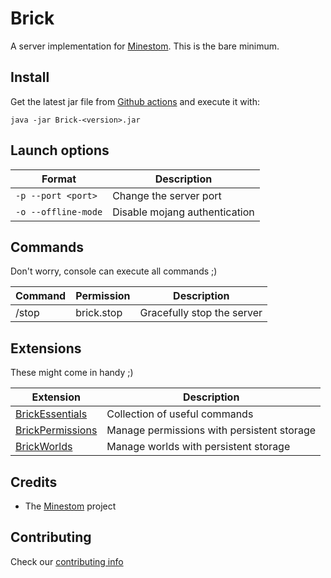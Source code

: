 # Brick

A server implementation for [Minestom](https://github.com/Minestom/Minestom). This is the bare minimum.

## Install

Get the latest jar file from [Github actions](https://github.com/MinestomBrick/BrickWorlds/actions) 
and execute it with:

```
java -jar Brick-<version>.jar
```

## Launch options

| Format                  | Description                   |
|-------------------------|-------------------------------|
| ```-p --port <port>```  | Change the server port        |
| ```-o --offline-mode``` | Disable mojang authentication |


## Commands

Don't worry, console can execute all commands ;)

| Command | Permission | Description                |
|---------|------------|----------------------------|
| /stop   | brick.stop | Gracefully stop the server |

## Extensions

These might come in handy ;)

| Extension                                                             | Description                                |
|-----------------------------------------------------------------------|--------------------------------------------|
| [BrickEssentials](https://github.com/MinestomBrick/BrickEssentials)   | Collection of useful commands              |
| [BrickPermissions](https://github.com/MinestomBrick/BrickPermissions) | Manage permissions with persistent storage |
| [BrickWorlds](https://github.com/MinestomBrick/BrickWorlds)           | Manage worlds with persistent storage      |

## Credits

* The [Minestom](https://github.com/Minestom/Minestom) project

## Contributing

Check our [contributing info](CONTRIBUTING.md)

